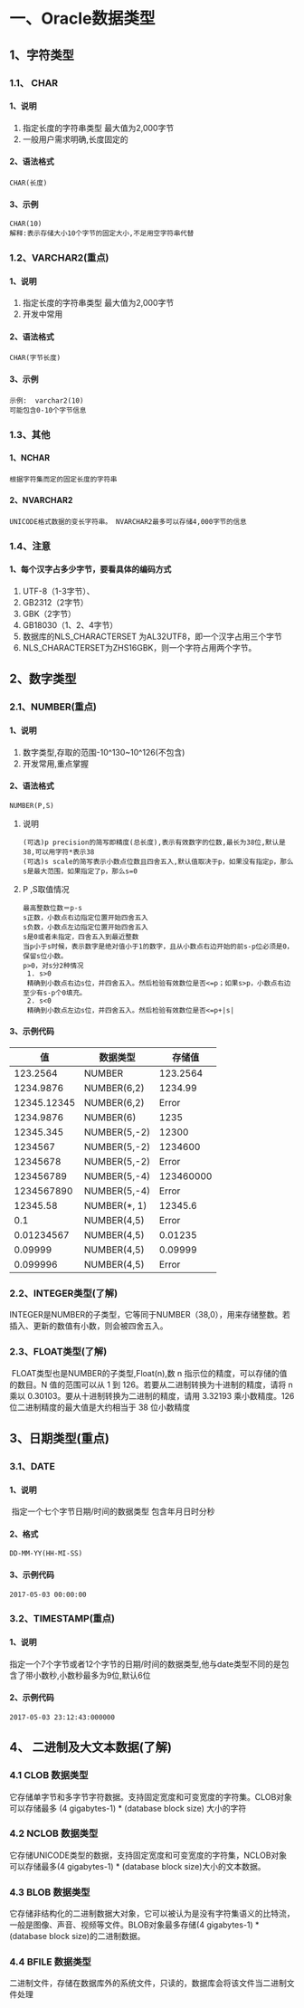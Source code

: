 # 一、Oracle数据类型

## 1、字符类型

### 1.1、 CHAR

#### 1、说明

1. 指定长度的字符串类型 最大值为2,000字节
2. 一般用户需求明确,长度固定的

#### 2、语法格式

```
CHAR(长度)
```

#### 3、示例

```
CHAR(10)
解释:表示存储大小10个字节的固定大小,不足用空字符串代替
```

### 1.2、VARCHAR2(重点)

#### 1、说明

1. 指定长度的字符串类型 最大值为2,000字节
2. 开发中常用

#### 2、语法格式

```
CHAR(字节长度)
```

#### 3、示例

```
示例:  varchar2(10) 
可能包含0-10个字节信息
```

### 1.3、其他

#### 1、NCHAR

```
根据字符集而定的固定长度的字符串
```

#### 2、NVARCHAR2

```
UNICODE格式数据的变长字符串。 NVARCHAR2最多可以存储4,000字节的信息
```

### 1.4、注意

#### 1、每个汉字占多少字节，要看具体的编码方式

1. UTF-8（1-3字节）、
2. GB2312（2字节）
3. GBK（2字节）
4. GB18030（1、2、4字节）
5. 数据库的NLS_CHARACTERSET 为AL32UTF8，即一个汉字占用三个字节
6. NLS_CHARACTERSET为ZHS16GBK，则一个字符占用两个字节。

## 2、数字类型

### 2.1、NUMBER(重点)

#### 1、说明

1. 数字类型,存取的范围-10^130~10^126(不包含)
2. 开发常用,重点掌握

#### 2、语法格式

```
NUMBER(P,S)
```

1. 说明

   ```
   (可选)p precision的简写即精度(总长度),表示有效数字的位数,最长为38位,默认是38,可以用字符*表示38
   (可选)s scale的简写表示小数点位数且四舍五入,默认值取决于p，如果没有指定p，那么s是最大范围，如果指定了p，那么s=0
   ```


1. P ,S取值情况

   ```
   最高整数位数＝p-s 
   s正数，小数点右边指定位置开始四舍五入 
   s负数，小数点左边指定位置开始四舍五入 
   s是0或者未指定，四舍五入到最近整数 
   当p小于s时候，表示数字是绝对值小于1的数字，且从小数点右边开始的前s-p位必须是0，保留s位小数。
   p>0，对s分2种情况
   	1. s>0 
   	精确到小数点右边s位，并四舍五入。然后检验有效数位是否<=p；如果s>p，小数点右边至少有s-p个0填充。 
   	2. s<0 
   	精确到小数点左边s位，并四舍五入。然后检验有效数位是否<=p+|s| 
   ```

#### 3、示例代码

| **值**       | **数据类型**      | **存储值**   |
| ----------- | ------------- | --------- |
| 123.2564    | NUMBER        | 123.2564  |
| 1234.9876   | NUMBER(6,2)   | 1234.99   |
| 12345.12345 | NUMBER(6,2)   | Error     |
| 1234.9876   | NUMBER(6)     | 1235      |
| 12345.345   | NUMBER(5,-2)  | 12300     |
| 1234567     | NUMBER(5,-2)  | 1234600   |
| 12345678    | NUMBER(5,-2)  | Error     |
| 123456789   | NUMBER(5,-4)  | 123460000 |
| 1234567890  | NUMBER(5,-4)  | Error     |
| 12345.58    | NUMBER(*,  1) | 12345.6   |
| 0.1         | NUMBER(4,5)   | Error     |
| 0.01234567  | NUMBER(4,5)   | 0.01235   |
| 0.09999     | NUMBER(4,5)   | 0.09999   |
| 0.099996    | NUMBER(4,5)   | Error     |

### 2.2、INTEGER类型(了解)

​	INTEGER是NUMBER的子类型，它等同于NUMBER（38,0），用来存储整数。若插入、更新的数值有小数，则会被四舍五入。

### 2.3、FLOAT类型(了解)

​	FLOAT类型也是NUMBER的子类型,Float(n),数 n 指示位的精度，可以存储的值的数目。N 值的范围可以从 1 到 126。若要从二进制转换为十进制的精度，请将 n 乘以 0.30103。要从十进制转换为二进制的精度，请用 3.32193 乘小数精度。126 位二进制精度的最大值是大约相当于 38 位小数精度	

## 3、日期类型(重点)

### 3.1、DATE

#### 1、说明

​	指定一个七个字节日期/时间的数据类型 包含年月日时分秒

#### 2、格式

```
DD-MM-YY(HH-MI-SS)
```

#### 3、示例代码

```
2017-05-03 00:00:00
```

### 3.2、TIMESTAMP(重点)

#### 1、说明

​	指定一个7个字节或者12个字节的日期/时间的数据类型,他与date类型不同的是包含了带小数秒,小数秒最多为9位,默认6位

#### 2、示例代码

```
2017-05-03 23:12:43:000000
```

## 4、 二进制及大文本数据(了解)

### 4.1 CLOB 数据类型

   它存储单字节和多字节字符数据。支持固定宽度和可变宽度的字符集。CLOB对象可以存储最多 (4 gigabytes-1) * (database block size) 大小的字符

### 4.2 NCLOB 数据类型

   它存储UNICODE类型的数据，支持固定宽度和可变宽度的字符集，NCLOB对象可以存储最多(4 gigabytes-1) * (database block size)大小的文本数据。

### 4.3 BLOB 数据类型

   它存储非结构化的二进制数据大对象，它可以被认为是没有字符集语义的比特流，一般是图像、声音、视频等文件。BLOB对象最多存储(4 gigabytes-1) * (database block size)的二进制数据。

### 4.4 BFILE 数据类型

​	二进制文件，存储在数据库外的系统文件，只读的，数据库会将该文件当二进制文件处理